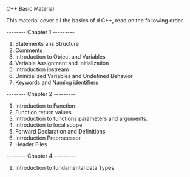 C++ Basic Material 

This material cover all the basics of d C++, read on the following order.

-------- Chapter 1 ---------

1. Statements ans Structure 
2. Comments
3. Introduction to Object and Variables
4. Variable Assignment and Initialization
5. Introduction iostream
6. Uninitialized Variables and Undefined Behavior
7. Keywords and Naming identifiers

-------- Chapter 2 ---------

1. Introduction to Function
2. Function return values 
3. Introduction to functions parameters and arguments.
4. Introduction to local scope
5. Forward Declaration and Definitions 
6. Introduction Preprocessor
7. Header Files

-------- Chapter 4 ---------

1. Introduction to fundamental data Types